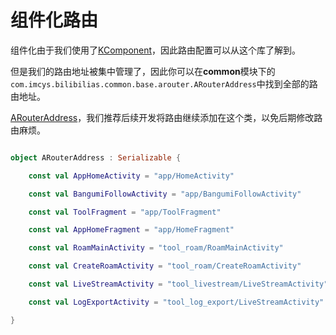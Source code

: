 
# 组件化路由

组件化由于我们使用了[KComponent](https://github.com/xiaojinzi123/KComponent)，因此路由配置可以从这个库了解到。

但是我们的路由地址被集中管理了，因此你可以在**common**模块下的`com.imcys.bilibilias.common.base.arouter.ARouterAddress`中找到全部的路由地址。

[ARouterAddress](https://github.com/1250422131/bilibilias/blob/45a18de2d405a04e62952957e489a39852e4272c/common/src/main/java/com/imcys/bilibilias/common/base/arouter/ARouterAddress.kt)，我们推荐后续开发将路由继续添加在这个类，以免后期修改路由麻烦。

```kotlin

object ARouterAddress : Serializable {

    const val AppHomeActivity = "app/HomeActivity"

    const val BangumiFollowActivity = "app/BangumiFollowActivity"

    const val ToolFragment = "app/ToolFragment"

    const val AppHomeFragment = "app/HomeFragment"

    const val RoamMainActivity = "tool_roam/RoamMainActivity"

    const val CreateRoamActivity = "tool_roam/CreateRoamActivity"

    const val LiveStreamActivity = "tool_livestream/LiveStreamActivity"

    const val LogExportActivity = "tool_log_export/LiveStreamActivity"

}
```

